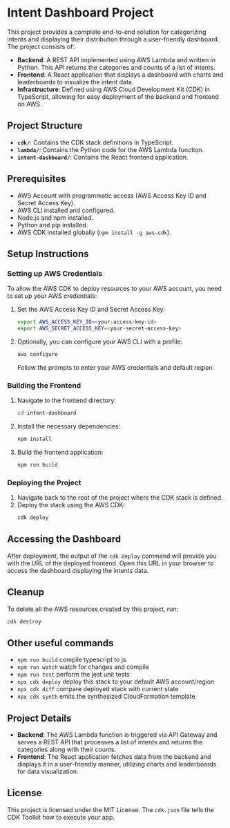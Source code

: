 # Intent Dashboard Project

This project provides a complete end-to-end solution for categorizing intents and displaying their distribution through a user-friendly dashboard. The project consists of:
- **Backend**: A REST API implemented using AWS Lambda and written in Python. This API returns the categories and counts of a list of intents.
- **Frontend**: A React application that displays a dashboard with charts and leaderboards to visualize the intent data.
- **Infrastructure**: Defined using AWS Cloud Development Kit (CDK) in TypeScript, allowing for easy deployment of the backend and frontend on AWS.

## Project Structure
- **`cdk/`**: Contains the CDK stack definitions in TypeScript.
- **`lambda/`**: Contains the Python code for the AWS Lambda function.
- **`intent-dashboard/`**: Contains the React frontend application.

## Prerequisites
- AWS Account with programmatic access (AWS Access Key ID and Secret Access Key).
- AWS CLI installed and configured.
- Node.js and npm installed.
- Python and pip installed.
- AWS CDK installed globally (`npm install -g aws-cdk`).

## Setup Instructions

### Setting up AWS Credentials
To allow the AWS CDK to deploy resources to your AWS account, you need to set up your AWS credentials:

1. Set the AWS Access Key ID and Secret Access Key:
   ```bash
   export AWS_ACCESS_KEY_ID=<your-access-key-id>
   export AWS_SECRET_ACCESS_KEY=<your-secret-access-key>
   ```

2. Optionally, you can configure your AWS CLI with a profile:
   ```bash
   aws configure
   ```
   Follow the prompts to enter your AWS credentials and default region.

### Building the Frontend
1. Navigate to the frontend directory:
   ```bash
   cd intent-dashboard
   ```
2. Install the necessary dependencies:
   ```bash
   npm install
   ```
3. Build the frontend application:
   ```bash
   npm run build
   ```

### Deploying the Project
1. Navigate back to the root of the project where the CDK stack is defined.
2. Deploy the stack using the AWS CDK:
   ```bash
   cdk deploy
   ```

## Accessing the Dashboard
After deployment, the output of the `cdk deploy` command will provide you with the URL of the deployed frontend. Open this URL in your browser to access the dashboard displaying the intents data.

## Cleanup
To delete all the AWS resources created by this project, run:
```bash
cdk destroy
```

## Other useful commands

* `npm run build`   compile typescript to js
* `npm run watch`   watch for changes and compile
* `npm run test`    perform the jest unit tests
* `npx cdk deploy`  deploy this stack to your default AWS account/region
* `npx cdk diff`    compare deployed stack with current state
* `npx cdk synth`   emits the synthesized CloudFormation template

## Project Details
- **Backend**: The AWS Lambda function is triggered via API Gateway and serves a REST API that processes a list of intents and returns the categories along with their counts.
- **Frontend**: The React application fetches data from the backend and displays it in a user-friendly manner, utilizing charts and leaderboards for data visualization.

## License
This project is licensed under the MIT License.
The `cdk.json` file tells the CDK Toolkit how to execute your app.
